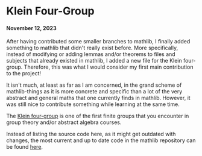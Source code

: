 # Klein Four-Group
#### November 12, 2023

After having contributed some smaller branches to mathlib, I finally added something to mathlib that didn't really exist before.  More specifically, instead of modifying or adding lemmas and/or theorems to files and subjects that already existed in mathlib, I added a new file for the Klein four-group.  Therefore, this was what I would consider my first main contribution to the project!

It isn't much, at least as far as I am concerned, in the grand scheme of mathlib-things as it is more concrete and specific than a lot of the very abstract and general maths that one currently finds in mathlib.  However, it was still nice to contribute something while learning at the same time.

The [Klein four-group](https://en.wikipedia.org/wiki/Klein_four-group) is one of the first finite groups that you encounter in group theory and/or abstract algebra courses.

Instead of listing the source code here, as it might get outdated with changes, the most current and up to date code in the mathlib repository can be found [here](https://github.com/leanprover-community/mathlib4/blob/master/Mathlib/GroupTheory/SpecificGroups/KleinFour.lean).


